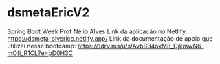 # dsmetaEricV2
Spring Boot Week Prof Nélio Alves
Link da aplicação no Netlify: https://dsmeta-olvericc.netlify.app/
Link da documentação de apoio que utilizei nesse bootcamp: https://1drv.ms/u/s!AvbB34oxM8_OjkmwN6-mOfi_R1CL?e=pD0H3C
